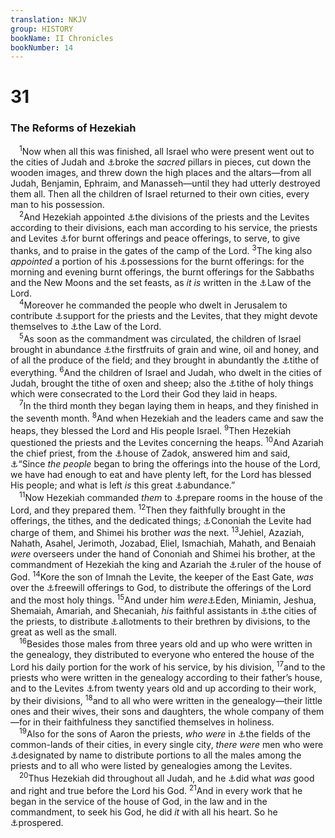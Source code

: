 ```yaml
---
translation: NKJV
group: HISTORY
bookName: II Chronicles 
bookNumber: 14
---
```


<div class="title"><h1>31</h1><h3>The Reforms of Hezekiah</h3></div>
<span class="verse 2su_31_1"> <sup>1</sup>Now when all this was finished, all Israel who were present went out to the cities of Judah and <a data-toggle="tooltip" data-placement="bottom" title="2 Kin. 18:4">⚓</a>broke the <i>sacred</i> pillars in pieces, cut down the wooden images, and threw down the high places and the altars—from all Judah, Benjamin, Ephraim, and Manasseh—until they had utterly destroyed them all. Then all the children of Israel returned to their own cities, every man to his possession.<br/></span>
<span class="verse 2su_31_2"> <sup>2</sup>And Hezekiah appointed <a data-toggle="tooltip" data-placement="bottom" title="1 Chr. 23:6; 24:1">⚓</a>the divisions of the priests and the Levites according to their divisions, each man according to his service, the priests and Levites <a data-toggle="tooltip" data-placement="bottom" title="1 Chr. 23:30, 31">⚓</a>for burnt offerings and peace offerings, to serve, to give thanks, and to praise in the gates of the camp of the Lord. </span>
<span class="verse 2su_31_3"><sup>3</sup>The king also <i>appointed</i> a portion of his <a data-toggle="tooltip" data-placement="bottom" title="2 Chr. 35:7">⚓</a>possessions for the burnt offerings: for the morning and evening burnt offerings, the burnt offerings for the Sabbaths and the New Moons and the set feasts, as <i>it</i> <i>is</i> written in the <a data-toggle="tooltip" data-placement="bottom" title="Num. 28:1—29:40">⚓</a>Law of the Lord.<br/></span>
<span class="verse 2su_31_4"> <sup>4</sup>Moreover he commanded the people who dwelt in Jerusalem to contribute <a data-toggle="tooltip" data-placement="bottom" title="Num. 18:8; 2 Kin. 12:16; Neh. 13:10; Ezek. 44:29">⚓</a>support for the priests and the Levites, that they might devote themselves to <a data-toggle="tooltip" data-placement="bottom" title="Mal. 2:7">⚓</a>the Law of the Lord.<br/></span>
<span class="verse 2su_31_5"> <sup>5</sup>As soon as the commandment was circulated, the children of Israel brought in abundance <a data-toggle="tooltip" data-placement="bottom" title="Ex. 22:29; Neh. 13:12">⚓</a>the firstfruits of grain and wine, oil and honey, and of all the produce of the field; and they brought in abundantly the <a data-toggle="tooltip" data-placement="bottom" title="(Lev. 27:30); Deut. 14:28; 26:12, 13">⚓</a>tithe of everything. </span>
<span class="verse 2su_31_6"><sup>6</sup>And the children of Israel and Judah, who dwelt in the cities of Judah, brought the tithe of oxen and sheep; also the <a data-toggle="tooltip" data-placement="bottom" title="(Lev. 27:30); Deut. 14:28">⚓</a>tithe of holy things which were consecrated to the Lord their God they laid in heaps.<br/></span>
<span class="verse 2su_31_7"> <sup>7</sup>In the third month they began laying them in heaps, and they finished in the seventh month. </span>
<span class="verse 2su_31_8"><sup>8</sup>And when Hezekiah and the leaders came and saw the heaps, they blessed the Lord and His people Israel. </span>
<span class="verse 2su_31_9"><sup>9</sup>Then Hezekiah questioned the priests and the Levites concerning the heaps. </span>
<span class="verse 2su_31_10"><sup>10</sup>And Azariah the chief priest, from the <a data-toggle="tooltip" data-placement="bottom" title="1 Chr. 6:8, 9">⚓</a>house of Zadok, answered him and said, <a data-toggle="tooltip" data-placement="bottom" title="(Mal. 3:10)">⚓</a>“Since <i>the</i> <i>people</i> began to bring the offerings into the house of the Lord, we have had enough to eat and have plenty left, for the Lord has blessed His people; and what is left <i>is</i> this great <a data-toggle="tooltip" data-placement="bottom" title="Ex. 36:5">⚓</a>abundance.”<br/></span>
<span class="verse 2su_31_11"> <sup>11</sup>Now Hezekiah commanded <i>them</i> to <a data-toggle="tooltip" data-placement="bottom" title="1 Kin. 6:5–8">⚓</a>prepare rooms in the house of the Lord, and they prepared them. </span>
<span class="verse 2su_31_12"><sup>12</sup>Then they faithfully brought in the offerings, the tithes, and the dedicated things; <a data-toggle="tooltip" data-placement="bottom" title="2 Chr. 35:9; Neh. 13:13">⚓</a>Cononiah the Levite had charge of them, and Shimei his brother <i>was</i> the next. </span>
<span class="verse 2su_31_13"><sup>13</sup>Jehiel, Azaziah, Nahath, Asahel, Jerimoth, Jozabad, Eliel, Ismachiah, Mahath, and Benaiah <i>were</i> overseers under the hand of Cononiah and Shimei his brother, at the commandment of Hezekiah the king and Azariah the <a data-toggle="tooltip" data-placement="bottom" title="1 Chr. 9:11; Jer. 20:1">⚓</a>ruler of the house of God. </span>
<span class="verse 2su_31_14"><sup>14</sup>Kore the son of Imnah the Levite, the keeper of the East Gate, <i>was</i> over the <a data-toggle="tooltip" data-placement="bottom" title="Deut. 23:23; 2 Chr. 35:8">⚓</a>freewill offerings to God, to distribute the offerings of the Lord and the most holy things. </span>
<span class="verse 2su_31_15"><sup>15</sup>And under him <i>were</i><a data-toggle="tooltip" data-placement="bottom" title="2 Chr. 29:12">⚓</a>Eden, Miniamin, Jeshua, Shemaiah, Amariah, and Shecaniah, <i>his</i> faithful assistants in <a data-toggle="tooltip" data-placement="bottom" title="Josh. 21:1–3, 9">⚓</a>the cities of the priests, to distribute <a data-toggle="tooltip" data-placement="bottom" title="1 Chr. 9:26">⚓</a>allotments to their brethren by divisions, to the great as well as the small.<br/></span>
<span class="verse 2su_31_16"> <sup>16</sup>Besides those males from three years old and up who were written in the genealogy, they distributed to everyone who entered the house of the Lord his daily portion for the work of his service, by his division, </span>
<span class="verse 2su_31_17"><sup>17</sup>and to the priests who were written in the genealogy according to their father’s house, and to the Levites <a data-toggle="tooltip" data-placement="bottom" title="1 Chr. 23:24, 27">⚓</a>from twenty years old and up according to their work, by their divisions, </span>
<span class="verse 2su_31_18"><sup>18</sup>and to all who were written in the genealogy—their little ones and their wives, their sons and daughters, the whole company of them—for in their faithfulness they sanctified themselves in holiness.<br/></span>
<span class="verse 2su_31_19"> <sup>19</sup>Also for the sons of Aaron the priests, <i>who</i> <i>were</i> in <a data-toggle="tooltip" data-placement="bottom" title="Lev. 25:34; Num. 35:1–4">⚓</a>the fields of the common-lands of their cities, in every single city, <i>there</i> <i>were</i> men who were <a data-toggle="tooltip" data-placement="bottom" title="2 Chr. 31:12–15">⚓</a>designated by name to distribute portions to all the males among the priests and to all who were listed by genealogies among the Levites.<br/></span>
<span class="verse 2su_31_20"> <sup>20</sup>Thus Hezekiah did throughout all Judah, and he <a data-toggle="tooltip" data-placement="bottom" title="2 Kin. 20:3; 22:2">⚓</a>did what <i>was</i> good and right and true before the Lord his God. </span>
<span class="verse 2su_31_21"><sup>21</sup>And in every work that he began in the service of the house of God, in the law and in the commandment, to seek his God, he did <i>it</i> with all his heart. So he <a data-toggle="tooltip" data-placement="bottom" title="2 Chr. 26:5; 32:30; Ps. 1:3">⚓</a>prospered.<br/></span>
